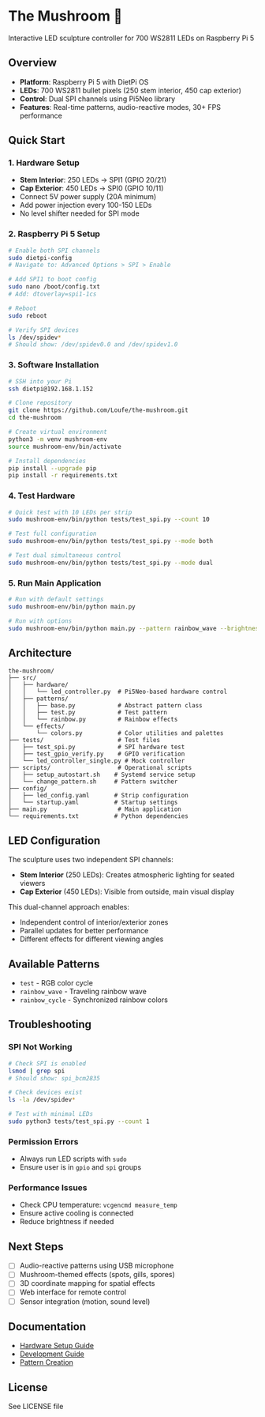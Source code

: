 # The Mushroom 🍄
Interactive LED sculpture controller for 700 WS2811 LEDs on Raspberry Pi 5

## Overview
- **Platform**: Raspberry Pi 5 with DietPi OS
- **LEDs**: 700 WS2811 bullet pixels (250 stem interior, 450 cap exterior)
- **Control**: Dual SPI channels using Pi5Neo library
- **Features**: Real-time patterns, audio-reactive modes, 30+ FPS performance

## Quick Start

### 1. Hardware Setup
- **Stem Interior**: 250 LEDs → SPI1 (GPIO 20/21)
- **Cap Exterior**: 450 LEDs → SPI0 (GPIO 10/11)
- Connect 5V power supply (20A minimum)
- Add power injection every 100-150 LEDs
- No level shifter needed for SPI mode

### 2. Raspberry Pi 5 Setup
```bash
# Enable both SPI channels
sudo dietpi-config
# Navigate to: Advanced Options > SPI > Enable

# Add SPI1 to boot config
sudo nano /boot/config.txt
# Add: dtoverlay=spi1-1cs

# Reboot
sudo reboot

# Verify SPI devices
ls /dev/spidev*
# Should show: /dev/spidev0.0 and /dev/spidev1.0
```

### 3. Software Installation
```bash
# SSH into your Pi
ssh dietpi@192.168.1.152

# Clone repository
git clone https://github.com/Loufe/the-mushroom.git
cd the-mushroom

# Create virtual environment
python3 -m venv mushroom-env
source mushroom-env/bin/activate

# Install dependencies
pip install --upgrade pip
pip install -r requirements.txt
```

### 4. Test Hardware
```bash
# Quick test with 10 LEDs per strip
sudo mushroom-env/bin/python tests/test_spi.py --count 10

# Test full configuration
sudo mushroom-env/bin/python tests/test_spi.py --mode both

# Test dual simultaneous control
sudo mushroom-env/bin/python tests/test_spi.py --mode dual
```

### 5. Run Main Application
```bash
# Run with default settings
sudo mushroom-env/bin/python main.py

# Run with options
sudo mushroom-env/bin/python main.py --pattern rainbow_wave --brightness 128
```

## Architecture

```
the-mushroom/
├── src/
│   ├── hardware/
│   │   └── led_controller.py  # Pi5Neo-based hardware control
│   ├── patterns/
│   │   ├── base.py            # Abstract pattern class
│   │   ├── test.py            # Test pattern
│   │   └── rainbow.py         # Rainbow effects
│   └── effects/
│       └── colors.py          # Color utilities and palettes
├── tests/                     # Test files
│   ├── test_spi.py            # SPI hardware test
│   ├── test_gpio_verify.py    # GPIO verification
│   └── led_controller_single.py # Mock controller
├── scripts/                   # Operational scripts
│   ├── setup_autostart.sh    # Systemd service setup
│   └── change_pattern.sh     # Pattern switcher
├── config/
│   ├── led_config.yaml       # Strip configuration
│   └── startup.yaml          # Startup settings
├── main.py                    # Main application
└── requirements.txt          # Python dependencies
```

## LED Configuration

The sculpture uses two independent SPI channels:

- **Stem Interior** (250 LEDs): Creates atmospheric lighting for seated viewers
- **Cap Exterior** (450 LEDs): Visible from outside, main visual display

This dual-channel approach enables:
- Independent control of interior/exterior zones
- Parallel updates for better performance
- Different effects for different viewing angles

## Available Patterns
- `test` - RGB color cycle
- `rainbow_wave` - Traveling rainbow wave
- `rainbow_cycle` - Synchronized rainbow colors

## Troubleshooting

### SPI Not Working
```bash
# Check SPI is enabled
lsmod | grep spi
# Should show: spi_bcm2835

# Check devices exist
ls -la /dev/spidev*

# Test with minimal LEDs
sudo python3 tests/test_spi.py --count 1
```

### Permission Errors
- Always run LED scripts with `sudo`
- Ensure user is in `gpio` and `spi` groups

### Performance Issues
- Check CPU temperature: `vcgencmd measure_temp`
- Ensure active cooling is connected
- Reduce brightness if needed

## Next Steps
- [ ] Audio-reactive patterns using USB microphone
- [ ] Mushroom-themed effects (spots, gills, spores)
- [ ] 3D coordinate mapping for spatial effects
- [ ] Web interface for remote control
- [ ] Sensor integration (motion, sound level)

## Documentation
- [Hardware Setup Guide](docs/hardware-config.md)
- [Development Guide](docs/development-setup.md)
- [Pattern Creation](docs/manual-setup.md)

## License
See LICENSE file
